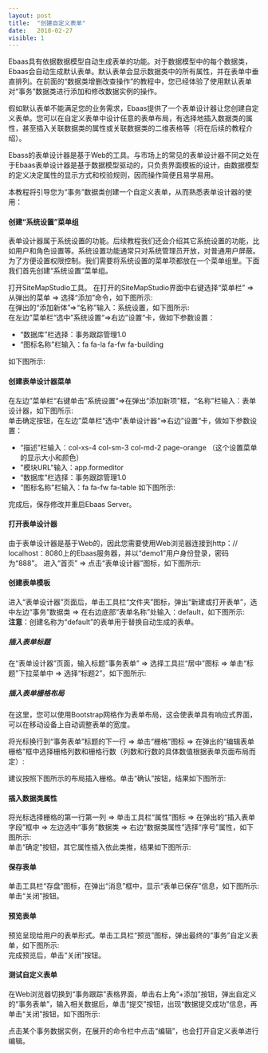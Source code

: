 ```yaml
---
layout: post
title:  "创建自定义表单"
date:   2018-02-27
visible: 1
---
```


Ebaas具有依据数据模型自动生成表单的功能。对于数据模型中的每个数据类，Ebaas会自动生成默认表单。默认表单会显示数据类中的所有属性，并在表单中垂直排列。在前面的“数据类增删改查操作”的教程中，您已经体验了使用默认表单对“事务”数据类进行添加和修改数据实例的操作。

假如默认表单不能满足您的业务需求，Ebaas提供了一个表单设计器让您创建自定义表单。您可以在自定义表单中设计任意的表单布局，有选择地插入数据类的属性，甚至插入关联数据类的属性或关联数据类的二维表格等（将在后续的教程介绍）。

Ebass的表单设计器是基于Web的工具。与市场上的常见的表单设计器不同之处在于Ebaas表单设计器是基于数据模型驱动的，只负责界面模板的设计，由数据模型的定义决定属性的显示方式和校验规则，因而操作简便且易学易用。

本教程将引导您为“事务”数据类创建一个自定义表单，从而熟悉表单设计器的使用：

#### 创建“系统设置”菜单组

表单设计器属于系统设置的功能。后续教程我们还会介绍其它系统设置的功能，比如用户和角色设置等。系统设置功能通常只对系统管理员开放，对普通用户屏蔽。为了方便设置权限控制。我们需要将系统设置的菜单项都放在一个菜单组里。下面我们首先创建“系统设置”菜单组。

打开SiteMapStudio工具。 在打开的SiteMapStudio界面中右键选择“菜单栏” => 从弹出的菜单 => 选择“添加”命令，如下图所示: 
<img src="{{'/assets/img/2018-2-26-创建自定义表单1.png' | prepend: site.baseurl }}" alt=""><br>
在弹出的“添加新体”=>“名称”输入：系统设置，如下图所示: 
<img src="{{'/assets/img/2018-2-26-创建自定义表单2.png' | prepend: site.baseurl }}" alt=""><br>
在左边”菜单栏“选中”系统设置“=>右边”设置“卡，做如下参数设置：<br>
* “数据库”栏选择：事务跟踪管理1.0
* “图标名称”栏输入：fa fa-la fa-fw fa-building

如下图所示: 
<img src="{{'/assets/img/2018-2-26-创建自定义表单3.png' | prepend: site.baseurl }}" alt=""><br>

#### 创建表单设计器菜单

在左边”菜单栏“右键单击”系统设置“=>在弹出“添加新项”框，“名称”栏输入：表单设计器，如下图所示: 
<img src="{{'/assets/img/2018-2-26-创建自定义表单4.png' | prepend: site.baseurl }}" alt=""><br>
单击确定按钮，在左边”菜单栏“选中”表单设计器“=>右边”设置“卡，做如下参数设置：<br>
* “描述”栏输入：col-xs-4 col-sm-3 col-md-2 page-orange （这个设置菜单的显示大小和颜色）
* "模块URL"输入：app.formeditor
* “数据库”栏选择：事务跟踪管理1.0
* “图标名称”栏输入：fa fa-fw fa-table
如下图所示: 
<img src="{{'/assets/img/2018-2-26-创建自定义表单5.png' | prepend: site.baseurl }}" alt=""><br>

完成后，保存修改并重启Ebaas Server。

#### 打开表单设计器

由于表单设计器是基于Web的，因此您需要使用Web浏览器连接到http：// localhost：8080上的Ebaas服务器，并以“demo1”用户身份登录，密码为“888”。
进入“首页” => 点击“表单设计器”图标，如下图所示: 
<img src="{{'/assets/img/2018-2-26-打开自定义表单.png' | prepend: site.baseurl }}" alt=""><br>

#### 创建表单模板

进入“表单设计器”页面后，单击工具栏“文件夹”图标，弹出“新建或打开表单”，选中左边“事务”数据类 => 在右边底部“表单名称”处输入：default，如下图所示: 
<img src="{{'/assets/img/2018-2-26-打开自定义表单1.png' | prepend: site.baseurl }}" alt=""><br>
<strong>注意</strong>：创建名称为“default”的表单用于替换自动生成的表单。

##### 插入表单标题

在“表单设计器”页面，输入标题“事务表单” => 选择工具拦“居中”图标 => 单击“标题”下拉菜单中 => 选择“标题2”，如下图所示: 
<img src="{{'/assets/img/2018-2-26-打开自定义表单2.png' | prepend: site.baseurl }}" alt=""><br>

##### 插入表单栅格布局

在这里，您可以使用Bootstrap网格作为表单布局，这会使表单具有响应式界面，可以在移动设备上自动调整表单的宽度。

将光标换行到“事务表单”标题的下一行 => 单击“栅格”图标 => 在弹出的“编辑表单栅格”框中选择栅格列数和栅格行数（列数和行数的具体数值根据表单页面布局而定）: 
<img src="{{'/assets/img/2018-2-26-打开自定义表单3.png' | prepend: site.baseurl }}" alt=""><br>

建议按照下图所示的布局插入栅格。单击“确认”按钮，结果如下图所示: 
<img src="{{'/assets/img/2018-2-26-打开自定义表单4B.png' | prepend: site.baseurl }}" alt=""><br>

#### 插入数据类属性

将光标选择栅格的第一行第一列 => 单击工具栏“属性”图标 => 在弹出的“插入表单字段”框中 => 左边选中“事务”数据类 => 右边“数据类属性”选择“序号”属性，如下图所示:
<img src="{{'/assets/img/2018-2-26-打开自定义表单6.png' | prepend: site.baseurl }}" alt=""><br>
单击“确定”按钮，其它属性插入依此类推，结果如下图所示: 
<img src="{{'/assets/img/2018-2-26-打开自定义表单7B.png' | prepend: site.baseurl }}" alt=""><br>

#### 保存表单

单击工具栏“存盘”图标，在弹出“消息”框中，显示“表单已保存”信息，如下图所示: 
<img src="{{'/assets/img/2018-2-26-打开自定义表单8B.png' | prepend: site.baseurl }}" alt=""><br>
单击“关闭”按钮。

#### 预览表单

预览呈现给用户的表单形式。单击工具栏“预览”图标，弹出最终的“事务”自定义表单，如下图所示: 
<img src="{{'/assets/img/2018-2-26-打开自定义表单9B.png' | prepend: site.baseurl }}" alt=""><br>
完成预览后，单击“关闭”按钮。

#### 测试自定义表单

在Web浏览器切换到“事务跟踪”表格界面，单击右上角“+添加”按钮，弹出自定义的“事务表单”，输入相关数据后，单击“提交”按钮，出现“数据提交成功”信息，再单击“关闭”按钮，如下图所示: 
<img src="{{'/assets/img/2018-2-26-打开自定义表单10B.png' | prepend: site.baseurl }}" alt=""><br>

点击某个事务数据实例，在展开的命令栏中点击“编辑”，也会打开自定义表单进行编辑。


